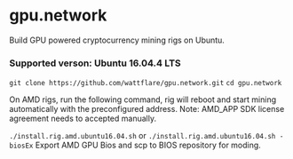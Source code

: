 # gpu.network
Build GPU powered cryptocurrency mining rigs on Ubuntu. 
### Supported verson: Ubuntu 16.04.4 LTS 

`git clone https://github.com/wattflare/gpu.network.git`
`cd gpu.network`

On AMD rigs, run the following command, rig will reboot and start mining automatically with the preconfigured address.
Note: AMD_APP SDK license agreement needs to accepted manually.

`./install.rig.amd.ubuntu16.04.sh` 
or
`./install.rig.amd.ubuntu16.04.sh -biosEx` Export AMD GPU Bios and scp to BIOS repository for moding.

